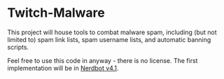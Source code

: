# Twitch-Malware
This project will house tools to combat malware spam, including (but not limited to) spam link lists, spam username lists, and automatic banning scripts.

Feel free to use this code in anyway - there is no license. The first implementation will be in [Nerdbot v4.1](https://nerdbot.tv).
